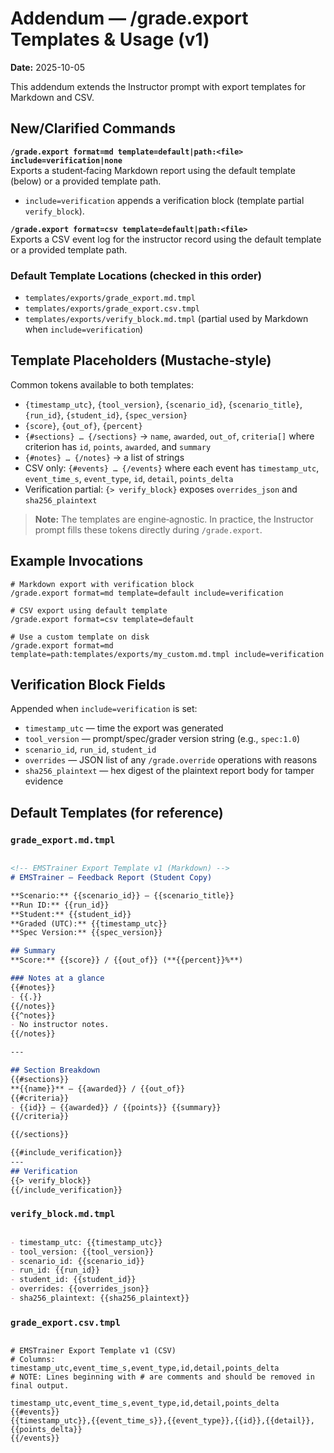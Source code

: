 
# Addendum — /grade.export Templates & Usage (v1)  
**Date:** 2025-10-05

This addendum extends the Instructor prompt with export templates for Markdown and CSV.

## New/Clarified Commands

**`/grade.export format=md template=default|path:<file> include=verification|none`**  
Exports a student‑facing Markdown report using the default template (below) or a provided template path.  
- `include=verification` appends a verification block (template partial `verify_block`).

**`/grade.export format=csv template=default|path:<file>`**  
Exports a CSV event log for the instructor record using the default template or a provided template path.

### Default Template Locations (checked in this order)
- `templates/exports/grade_export.md.tmpl`  
- `templates/exports/grade_export.csv.tmpl`  
- `templates/exports/verify_block.md.tmpl` (partial used by Markdown when `include=verification`)

## Template Placeholders (Mustache‑style)
Common tokens available to both templates:
- `{timestamp_utc}`, `{tool_version}`, `{scenario_id}`, `{scenario_title}`, `{run_id}`, `{student_id}`, `{spec_version}`
- `{score}`, `{out_of}`, `{percent}`  
- `{#sections} … {/sections}` → `name`, `awarded`, `out_of`, `criteria[]` where criterion has `id`, `points`, `awarded`, and `summary`
- `{#notes} … {/notes}` → a list of strings
- CSV only: `{#events} … {/events}` where each event has `timestamp_utc`, `event_time_s`, `event_type`, `id`, `detail`, `points_delta`
- Verification partial: `{> verify_block}` exposes `overrides_json` and `sha256_plaintext`

> **Note:** The templates are engine‑agnostic. In practice, the Instructor prompt fills these tokens directly during `/grade.export`.

## Example Invocations
```text
# Markdown export with verification block
/grade.export format=md template=default include=verification

# CSV export using default template
/grade.export format=csv template=default

# Use a custom template on disk
/grade.export format=md template=path:templates/exports/my_custom.md.tmpl include=verification
```

## Verification Block Fields
Appended when `include=verification` is set:
- `timestamp_utc` — time the export was generated
- `tool_version` — prompt/spec/grader version string (e.g., `spec:1.0`)
- `scenario_id`, `run_id`, `student_id`
- `overrides` — JSON list of any `/grade.override` operations with reasons
- `sha256_plaintext` — hex digest of the plaintext report body for tamper evidence

## Default Templates (for reference)

### `grade_export.md.tmpl`
```md

<!-- EMSTrainer Export Template v1 (Markdown) -->
# EMSTrainer — Feedback Report (Student Copy)

**Scenario:** {{scenario_id}} — {{scenario_title}}  
**Run ID:** {{run_id}}  
**Student:** {{student_id}}  
**Graded (UTC):** {{timestamp_utc}}  
**Spec Version:** {{spec_version}}

## Summary
**Score:** {{score}} / {{out_of}} (**{{percent}}%**)

### Notes at a glance
{{#notes}}
- {{.}}
{{/notes}}
{{^notes}}
- No instructor notes.
{{/notes}}

---

## Section Breakdown
{{#sections}}
**{{name}}** — {{awarded}} / {{out_of}}
{{#criteria}}
- {{id}} — {{awarded}} / {{points}} {{summary}}
{{/criteria}}

{{/sections}}

{{#include_verification}}
---
## Verification
{{> verify_block}}
{{/include_verification}}

```

### `verify_block.md.tmpl`
```md

- timestamp_utc: {{timestamp_utc}}
- tool_version: {{tool_version}}
- scenario_id: {{scenario_id}}
- run_id: {{run_id}}
- student_id: {{student_id}}
- overrides: {{overrides_json}}
- sha256_plaintext: {{sha256_plaintext}}

```

### `grade_export.csv.tmpl`
```csv

# EMSTrainer Export Template v1 (CSV)
# Columns: timestamp_utc,event_time_s,event_type,id,detail,points_delta
# NOTE: Lines beginning with # are comments and should be removed in final output.

timestamp_utc,event_time_s,event_type,id,detail,points_delta
{{#events}}
{{timestamp_utc}},{{event_time_s}},{{event_type}},{{id}},{{detail}},{{points_delta}}
{{/events}}

```
